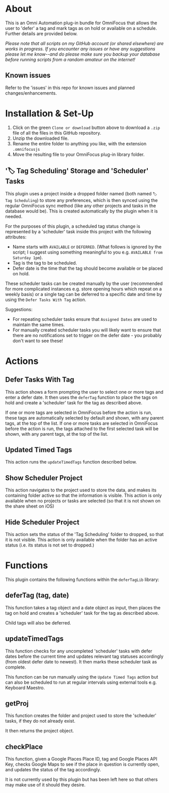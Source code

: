 # About

This is an Omni Automation plug-in bundle for OmniFocus that allows the user to 'defer' a tag and mark tags as on hold or available on a schedule. Further details are provided below.

_Please note that all scripts on my GitHub account (or shared elsewhere) are works in progress. If you encounter any issues or have any suggestions please let me know--and do please make sure you backup your database before running scripts from a random amateur on the internet!_

## Known issues

Refer to the 'issues' in this repo for known issues and planned changes/enhancements.

# Installation & Set-Up

1. Click on the green `Clone or download` button above to download a `.zip` file of all the files in this GitHub repository.
2. Unzip the downloaded file.
3. Rename the entire folder to anything you like, with the extension `.omnifocusjs`
4. Move the resulting file to your OmniFocus plug-in library folder.

## '🏷 Tag Scheduling' Storage and 'Scheduler' Tasks

This plugin uses a project inside a dropped folder named (both named `🏷 Tag Scheduling`) to store any preferences, which is then synced using the regular OmniFocus sync method (like any other projects and tasks in the database would be). This is created automatically by the plugin when it is needed.

For the purposes of this plugin, a scheduled tag status change is represented by a 'scheduler' task inside this project with the following attributes:
* Name starts with `AVAILABLE` or `DEFERRED`. (What follows is ignored by the script; I suggest using something meaningful to you e.g. `AVAILABLE from Saturday 1pm`).
* Tag is the tag to be scheduled.
* Defer date is the time that the tag should become available or be placed on hold.

These scheduler tasks can be created manually by the user (recommended for more complicated instances e.g. store opening hours which repeat on a weekly basis) or a single tag can be deferred to a specific date and time by using the `Defer Tasks With Tag` action.

Suggestions:
* For repeating scheduler tasks ensure that `Assigned Dates` are used to maintain the same times.
* For manually created scheduler tasks you will likely want to ensure that there are no notifications set to trigger on the defer date - you probably don't want to see these!

# Actions

## Defer Tasks With Tag

This action shows a form prompting the user to select one or more tags and enter a defer date. It then uses the `deferTag` function to place the tags on hold and create a 'scheduler' task for the tag as described above.

If one or more tags are selected in OmniFocus before the action is run, these tags are automatically selected by default and shown, with any parent tags, at the top of the list.
If one or more tasks are selected in OmniFocus before the action is run, the tags attached to the first selected task will be shown, with any parent tags, at the top of the list.

## Updated Timed Tags

This action runs the `updateTimedTags` function described below.

## Show Scheduler Project

This action navigates to the project used to store the data, and makes its containing folder active so that the information is visible. This action is only available when no projects or tasks are selected (so that it is not shown on the share sheet on iOS)

## Hide Scheduler Project

This action sets the status of the 'Tag Scheduling' folder to dropped, so that it is not visible. This action is only available when the folder has an active status (i.e. its status is not set to dropped.)

# Functions

This plugin contains the following functions within the `deferTagLib` library:

## deferTag (tag, date)

This function takes a tag object and a date object as input, then places the tag on hold and creates a 'scheduler' task for the tag as described above.

Child tags will also be deferred.

## updateTimedTags

This function checks for any uncompleted 'scheduler' tasks with defer dates before the current time and updates relevant tag statuses accordingly (from oldest defer date to newest). It then marks these scheduler task as complete.

This function can be run manually using the `Update Timed Tags` action but can also be scheduled to run at regular intervals using external tools e.g. Keyboard Maestro.

## getProj

This function creates the folder and project used to store the 'scheduler' tasks, if they do not already exist.

It then returns the project object.

## checkPlace

This function, given a Google Places Place ID, tag and Google Places API Key, checks Google Maps to see if the place in question is currently open, and updates the status of the tag accordingly.

It is not currently used by this plugin but has been left here so that others may make use of it should they desire.